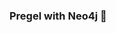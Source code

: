 ### Pregel with Neo4j 🚀



































































































































 












































































































